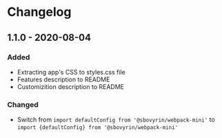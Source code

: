 # Changelog

## 1.1.0 - 2020-08-04

### Added
- Extracting app's CSS to styles.css file
- Features description to README
- Customizition description to README

### Changed
- Switch from `import defaultConfig from '@sbovyrin/webpack-mini'` to  `import
  {defaultConfig} from '@sbovyrin/webpack-mini'`
